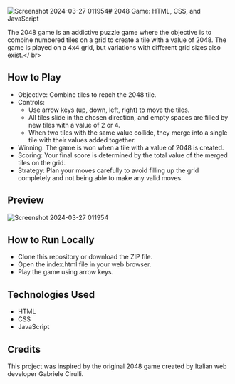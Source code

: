 ![Screenshot 2024-03-27 011954](https://github.com/Ashus25/2048-game/assets/135310216/5b1691ee-3128-46b4-ba11-b97913f9aa3e)# 2048 Game: HTML, CSS, and JavaScript

The 2048 game is an addictive puzzle game where the objective is to combine numbered tiles on a grid to create a tile with a value of 2048. The game is played on a 4x4 grid, but variations with different grid sizes also exist.</ br>

## How to Play
* Objective: Combine tiles to reach the 2048 tile.
* Controls:
   * Use arrow keys (up, down, left, right) to move the tiles.
   * All tiles slide in the chosen direction, and empty spaces are filled by new tiles with a value of 2 or 4.
   * When two tiles with the same value collide, they merge into a single tile with their values added together.
* Winning: The game is won when a tile with a value of 2048 is created.
* Scoring: Your final score is determined by the total value of the merged tiles on the grid.
* Strategy: Plan your moves carefully to avoid filling up the grid completely and not being able to make any valid moves.
## Preview
![Screenshot 2024-03-27 011954](https://github.com/Ashus25/2048-game/assets/135310216/d384cd07-03cc-4037-a64e-8781102b31d2)

## How to Run Locally
* Clone this repository or download the ZIP file.
* Open the index.html file in your web browser.
* Play the game using arrow keys.
## Technologies Used
* HTML
* CSS
* JavaScript
## Credits
This project was inspired by the original 2048 game created by Italian web developer Gabriele Cirulli.
